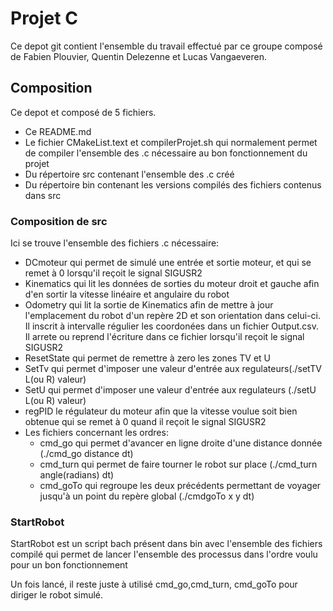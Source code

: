  # Projet C
 
 Ce depot git contient l'ensemble du travail effectué par ce groupe composé de Fabien Plouvier, Quentin Delezenne et Lucas Vangaeveren.
 
  ## Composition
  
  Ce depot et composé de 5 fichiers.
  
  - Ce README.md
  - Le fichier CMakeList.text et compilerProjet.sh qui normalement permet de compiler l'ensemble des .c nécessaire au bon fonctionnement du projet
  - Du répertoire src contenant l'ensemble des .c créé
  - Du répertoire bin contenant les versions compilés des fichiers contenus dans src
    
 ### Composition de src
 
  Ici se trouve l'ensemble des fichiers .c nécessaire:
  - DCmoteur qui permet de simulé une entrée et sortie moteur, et qui se remet à 0 lorsqu'il reçoit le signal SIGUSR2
  - Kinematics qui lit les données de sorties du moteur droit et gauche afin d'en sortir la vitesse linéaire et angulaire du robot
  - Odometry qui lit la sortie de Kinematics afin de mettre à jour l'emplacement du robot d'un repère 2D et son orientation dans celui-ci. Il inscrit à intervalle
  régulier les coordonées dans un fichier Output.csv. Il arrete ou reprend l'écriture dans ce fichier lorsqu'il reçoit le signal SIGUSR2
  - ResetState qui permet de remettre à zero les zones TV et U
  - SetTv qui permet d'imposer une valeur d'entrée aux regulateurs(./setTV L(ou R) valeur)
  - SetU qui permet d'imposer une valeur d'entrée aux regulateurs (./setU L(ou R) valeur)
  - regPID le régulateur du moteur afin que la vitesse voulue soit bien obtenue qui se remet à 0 quand il reçoit le signal SIGUSR2
  - Les fichiers concernant les ordres:
    - cmd_go qui permet d'avancer en ligne droite d'une distance donnée (./cmd_go distance dt)
    - cmd_turn qui permet de faire tourner le robot sur place (./cmd_turn angle(radians) dt)
    - cmd_goTo qui regroupe les deux précédents permettant de voyager jusqu'à un point du repère global (./cmdgoTo x y dt)
    
  ### StartRobot
  StartRobot est un script bach présent dans bin avec l'ensemble des fichiers compilé qui permet de lancer l'ensemble des processus dans l'ordre voulu pour un bon fonctionnement
  
  Un fois lancé, il reste juste à utilisé cmd_go,cmd_turn, cmd_goTo pour diriger le robot simulé.
